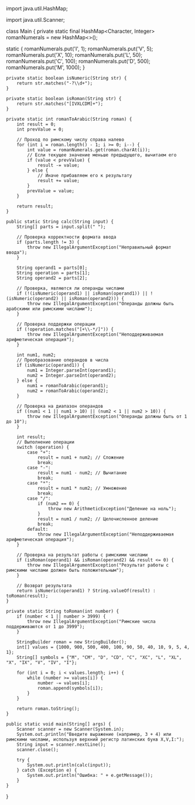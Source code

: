 import java.util.HashMap;

import java.util.Scanner;

class Main {
    private static final HashMap<Character, Integer> romanNumerals = new HashMap<>();
    
  static {
        romanNumerals.put('I', 1);
        romanNumerals.put('V', 5);
        romanNumerals.put('X', 10);
        romanNumerals.put('L', 50);
        romanNumerals.put('C', 100);
        romanNumerals.put('D', 500);
        romanNumerals.put('M', 1000);
    }

    private static boolean isNumeric(String str) {
        return str.matches("-?\\d+");
    }

    private static boolean isRoman(String str) {
        return str.matches("[IVXLCDM]+");
    }

    private static int romanToArabic(String roman) {
        int result = 0;
        int prevValue = 0;

        // Проход по римскому числу справа налево
        for (int i = roman.length() - 1; i >= 0; i--) {
            int value = romanNumerals.get(roman.charAt(i));
            // Если текущее значение меньше предыдущего, вычитаем его
            if (value < prevValue) {
                result -= value;
            } else {
                // Иначе прибавляем его к результату
                result += value;
            }
            prevValue = value;
        }

        return result;
    }

    public static String calc(String input) {
        String[] parts = input.split(" ");
        
        // Проверка корректности формата ввода
        if (parts.length != 3) {
            throw new IllegalArgumentException("Неправильный формат ввода");
        }

        String operand1 = parts[0];
        String operation = parts[1];
        String operand2 = parts[2];

        // Проверка, являются ли операнды числами
        if (!(isNumeric(operand1) || isRoman(operand1)) || !(isNumeric(operand2) || isRoman(operand2))) {
            throw new IllegalArgumentException("Операнды должны быть арабскими или римскими числами");
        }

        // Проверка поддержки операции
        if (!operation.matches("[+\\-*/]")) {
            throw new IllegalArgumentException("Неподдерживаемая арифметическая операция");
        }

        int num1, num2;
        // Преобразование операндов в числа
        if (isNumeric(operand1)) {
            num1 = Integer.parseInt(operand1);
            num2 = Integer.parseInt(operand2);
        } else {
            num1 = romanToArabic(operand1);
            num2 = romanToArabic(operand2);
        }

        // Проверка на диапазон операндов
        if ((num1 < 1 || num1 > 10) || (num2 < 1 || num2 > 10)) {
            throw new IllegalArgumentException("Операнды должны быть от 1 до 10");
        }

        int result;
        // Выполнение операции
        switch (operation) {
            case "+":
                result = num1 + num2; // Сложение
                break;
            case "-":
                result = num1 - num2; // Вычитание
                break;
            case "*":
                result = num1 * num2; // Умножение
                break;
            case "/":
                if (num2 == 0) {
                    throw new ArithmeticException("Деление на ноль");
                }
                result = num1 / num2; // Целочисленное деление
                break;
            default:
                throw new IllegalArgumentException("Неподдерживаемая арифметическая операция");
        }

        // Проверка на результат работы с римскими числами
        if (isRoman(operand1) && isRoman(operand2) && result <= 0) {
            throw new IllegalArgumentException("Результат работы с римскими числами должен быть положительным");
        }

        // Возврат результата
        return isNumeric(operand1) ? String.valueOf(result) : toRoman(result);
    }

    private static String toRoman(int number) {
        if (number < 1 || number > 3999) {
            throw new IllegalArgumentException("Римские числа поддерживаются от 1 до 3999");
        }

        StringBuilder roman = new StringBuilder();
        int[] values = {1000, 900, 500, 400, 100, 90, 50, 40, 10, 9, 5, 4, 1};
        String[] symbols = {"M", "CM", "D", "CD", "C", "XC", "L", "XL", "X", "IX", "V", "IV", "I"};

        for (int i = 0; i < values.length; i++) {
            while (number >= values[i]) {
                number -= values[i];
                roman.append(symbols[i]);
            }
        }

        return roman.toString();
    }

    public static void main(String[] args) {
        Scanner scanner = new Scanner(System.in);
        System.out.println("Введите выражение (например, 3 + 4) или римскими числами, используя верхний регистр латинских букв X,V,I:");
        String input = scanner.nextLine();
        scanner.close();

        try {
            System.out.println(calc(input));
        } catch (Exception e) {
            System.out.println("Ошибка: " + e.getMessage());
        }
    }
}


